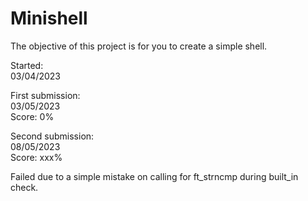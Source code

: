 # Minishell
The objective of this project is for you to create a simple shell.  
  
Started:  
03/04/2023  
  
First submission:  
03/05/2023  
Score: 0%  

Second submission:  
08/05/2023  
Score: xxx%  
  
Failed due to a simple mistake on calling for ft_strncmp during built_in check. 

